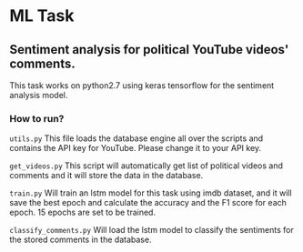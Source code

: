 # ML Task
## Sentiment analysis for political YouTube videos' comments.

This task works on python2.7 using keras tensorflow for the sentiment analysis model.

### How to run?

`utils.py`
This file loads the database engine all over the scripts and contains the API key for YouTube.
Please change it to your API key.
 
`get_videos.py`
This script will automatically get list of political videos and comments and it will store the data in the database.

`train.py`
Will train an lstm model for this task using imdb dataset, and it will save the best epoch and calculate the accuracy and the F1 score for each epoch.
15 epochs are set to be trained.

`classify_comments.py`
Will load the lstm model to classify the sentiments for the stored comments in the database.



